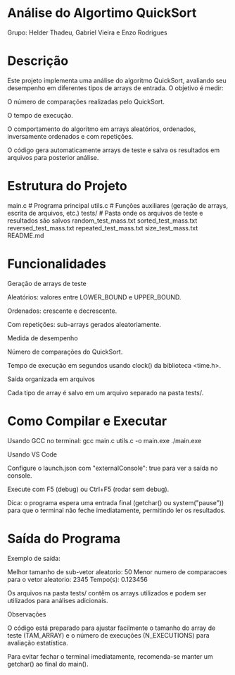 # Análise do Algortimo QuickSort
Grupo: Helder Thadeu, Gabriel Vieira e Enzo Rodrigues

# Descrição

Este projeto implementa uma análise do algoritmo QuickSort, avaliando seu desempenho em diferentes tipos de arrays de entrada. O objetivo é medir:

O número de comparações realizadas pelo QuickSort.

O tempo de execução.

O comportamento do algoritmo em arrays aleatórios, ordenados, inversamente ordenados e com repetições.

O código gera automaticamente arrays de teste e salva os resultados em arquivos para posterior análise.

# Estrutura do Projeto
main.c               # Programa principal
utils.c              # Funções auxiliares (geração de arrays, escrita de arquivos, etc.)
tests/               # Pasta onde os arquivos de teste e resultados são salvos
    random_test_mass.txt
    sorted_test_mass.txt
    reversed_test_mass.txt
    repeated_test_mass.txt
    size_test_mass.txt
README.md

# Funcionalidades

Geração de arrays de teste

Aleatórios: valores entre LOWER_BOUND e UPPER_BOUND.

Ordenados: crescente e decrescente.

Com repetições: sub-arrays gerados aleatoriamente.

Medida de desempenho

Número de comparações do QuickSort.

Tempo de execução em segundos usando clock() da biblioteca <time.h>.

Saída organizada em arquivos

Cada tipo de array é salvo em um arquivo separado na pasta tests/.

# Como Compilar e Executar
Usando GCC no terminal:
gcc main.c utils.c -o main.exe
./main.exe

Usando VS Code

Configure o launch.json com "externalConsole": true para ver a saída no console.

Execute com F5 (debug) ou Ctrl+F5 (rodar sem debug).

Dica: o programa espera uma entrada final (getchar() ou system("pause")) para que o terminal não feche imediatamente, permitindo ler os resultados.

# Saída do Programa

Exemplo de saída:

Melhor tamanho de sub-vetor aleatorio: 50
Menor numero de comparacoes para o vetor aleatorio: 2345
Tempo(s): 0.123456

Os arquivos na pasta tests/ contêm os arrays utilizados e podem ser utilizados para análises adicionais.

Observações

O código está preparado para ajustar facilmente o tamanho do array de teste (TAM_ARRAY) e o número de execuções (N_EXECUTIONS) para avaliação estatística.

Para evitar fechar o terminal imediatamente, recomenda-se manter um getchar() ao final do main().
